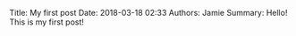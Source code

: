 Title: My first post
Date: 2018-03-18 02:33
Authors: Jamie
Summary:
	Hello!
	This is my first post!

